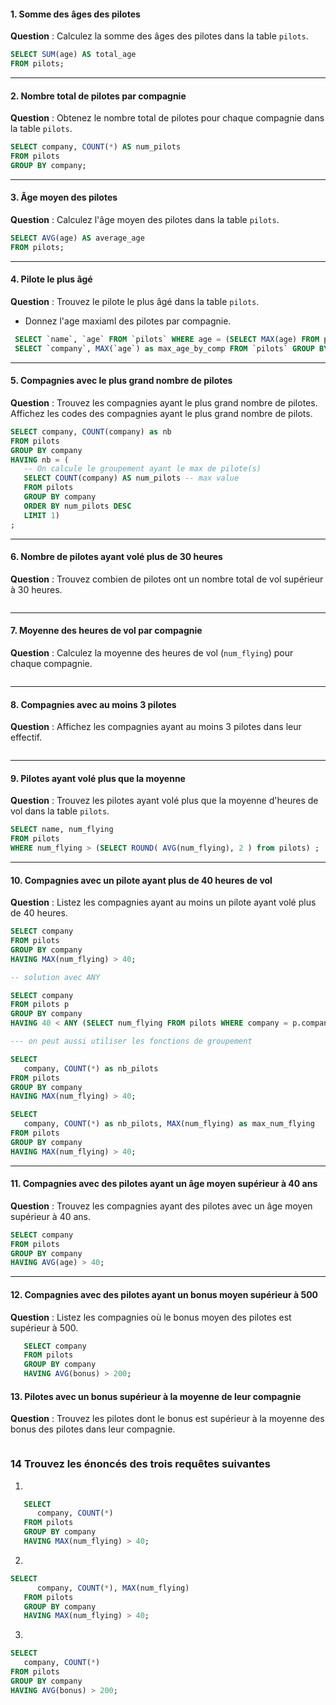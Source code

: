 
#### 1. **Somme des âges des pilotes**
   **Question** : Calculez la somme des âges des pilotes dans la table `pilots`.

   ```sql
   SELECT SUM(age) AS total_age
   FROM pilots;
   ```

---

#### 2. **Nombre total de pilotes par compagnie**
   **Question** : Obtenez le nombre total de pilotes pour chaque compagnie dans la table `pilots`.

   ```sql
   SELECT company, COUNT(*) AS num_pilots
   FROM pilots
   GROUP BY company;
   ```

---

#### 3. **Âge moyen des pilotes**
   **Question** : Calculez l'âge moyen des pilotes dans la table `pilots`.

   ```sql
   SELECT AVG(age) AS average_age
   FROM pilots;
   ```

---

#### 4. **Pilote le plus âgé**
   **Question** : Trouvez le pilote le plus âgé dans la table `pilots`.
   - Donnez l'age maxiaml des pilotes par compagnie.

   ```sql
    SELECT `name`, `age` FROM `pilots` WHERE age = (SELECT MAX(age) FROM pilots);
    SELECT `company`, MAX(`age`) as max_age_by_comp FROM `pilots` GROUP BY `company`  ;

   ```

---

#### 5. **Compagnies avec le plus grand nombre de pilotes**
   **Question** : Trouvez les compagnies ayant le plus grand nombre de pilotes. 
   Affichez les codes des compagnies ayant le plus grand nombre de pilots.

   ```sql
   SELECT company, COUNT(company) as nb
   FROM pilots 
   GROUP BY company
   HAVING nb = (
      -- On calcule le groupement ayant le max de pilote(s)
      SELECT COUNT(company) AS num_pilots -- max value
      FROM pilots
      GROUP BY company
      ORDER BY num_pilots DESC
      LIMIT 1)
   ;
   ```
---

#### 6. **Nombre de pilotes ayant volé plus de 30 heures**
   **Question** : Trouvez combien de pilotes ont un nombre total de vol supérieur à 30 heures.

   ```sql

   ```

---

#### 7. **Moyenne des heures de vol par compagnie**
   **Question** : Calculez la moyenne des heures de vol (`num_flying`) pour chaque compagnie.

   ```sql

   ```

---


#### 8. **Compagnies avec au moins 3 pilotes**
   **Question** : Affichez les compagnies ayant au moins 3 pilotes dans leur effectif.

   ```sql

   ```

---

#### 9. **Pilotes ayant volé plus que la moyenne**
   **Question** : Trouvez les pilotes ayant volé plus que la moyenne d'heures de vol dans la table `pilots`.

   ```sql
   SELECT name, num_flying
   FROM pilots
   WHERE num_flying > (SELECT ROUND( AVG(num_flying), 2 ) from pilots) ;
   ```

 

---

#### 10. **Compagnies avec un pilote ayant plus de 40 heures de vol**
   **Question** : Listez les compagnies ayant au moins un pilote ayant volé plus de 40 heures.

   ```sql
 SELECT company
   FROM pilots
   GROUP BY company
   HAVING MAX(num_flying) > 40;

   -- solution avec ANY 

   SELECT company
   FROM pilots p
   GROUP BY company
   HAVING 40 < ANY (SELECT num_flying FROM pilots WHERE company = p.company ) ;

   --- on peut aussi utiliser les fonctions de groupement

   SELECT 
      company, COUNT(*) as nb_pilots
   FROM pilots
   GROUP BY company
   HAVING MAX(num_flying) > 40;

   SELECT 
      company, COUNT(*) as nb_pilots, MAX(num_flying) as max_num_flying
   FROM pilots
   GROUP BY company
   HAVING MAX(num_flying) > 40;
   ```

---

#### 11. **Compagnies avec des pilotes ayant un âge moyen supérieur à 40 ans**
   **Question** : Trouvez les compagnies ayant des pilotes avec un âge moyen supérieur à 40 ans.

   ```sql
   SELECT company
   FROM pilots
   GROUP BY company
   HAVING AVG(age) > 40;
   ```

---

#### 12. Compagnies avec des pilotes ayant un bonus moyen supérieur à 500
   **Question** : Listez les compagnies où le bonus moyen des pilotes est supérieur à 500.

```sql
   SELECT company
   FROM pilots
   GROUP BY company
   HAVING AVG(bonus) > 200;
```

#### 13. Pilotes avec un bonus supérieur à la moyenne de leur compagnie
   **Question** : Trouvez les pilotes dont le bonus est supérieur à la moyenne des bonus des pilotes dans leur compagnie.

```sql

```

### 14 Trouvez les énoncés des trois requêtes suivantes

1. 

```sql
   SELECT 
      company, COUNT(*) 
   FROM pilots
   GROUP BY company
   HAVING MAX(num_flying) > 40;
```

2.

```sql
SELECT 
      company, COUNT(*), MAX(num_flying)
   FROM pilots
   GROUP BY company
   HAVING MAX(num_flying) > 40;
```

3.

```sql
SELECT 
   company, COUNT(*) 
FROM pilots
GROUP BY company
HAVING AVG(bonus) > 200;
```